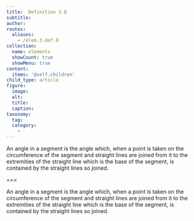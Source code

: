 ```yaml
---
title:  Definition 3.8
subtitle: 
author:
routes:
  aliases:
    - /elem.3.def.8
collection:
  name: elements
  showCount: true
  showMenu: true
content:
  items: '@self.children'
child_type: article
figure:
  image:
  alt:
  title:
  caption:
taxonomy:
  tag:
  category:
    - 
---
```


<p>An <hi rend="bold">angle in a segment</hi> is the angle which, when a point is taken on the circumference of the segment and straight lines are joined from it to the extremities of the straight line which is the <hi rend="bold">base of the segment</hi>, is contained by the straight lines so joined.</p>

===

<p>An <span class="bold">angle in a segment</span> is the angle which, when a point is taken on the circumference of the segment and straight lines are joined from it to the extremities of the straight line which is the <span class="bold">base of the segment</span>, is contained by the straight lines so joined.</p>
